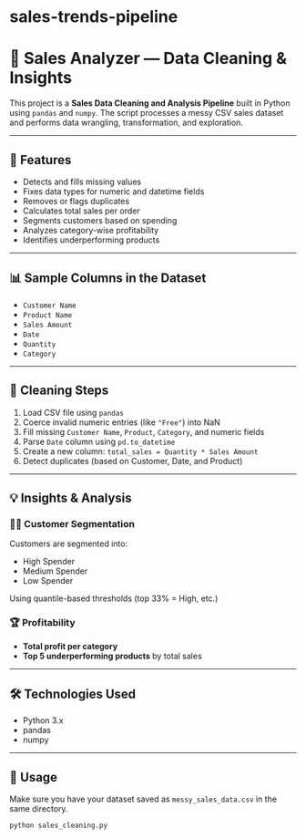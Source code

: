 # sales-trends-pipeline
# 🧹 Sales Analyzer — Data Cleaning & Insights

This project is a **Sales Data Cleaning and Analysis Pipeline** built in Python using `pandas` and `numpy`. The script processes a messy CSV sales dataset and performs data wrangling, transformation, and exploration.

---

## 📂 Features

- Detects and fills missing values
- Fixes data types for numeric and datetime fields
- Removes or flags duplicates
- Calculates total sales per order
- Segments customers based on spending
- Analyzes category-wise profitability
- Identifies underperforming products

---

## 📊 Sample Columns in the Dataset

- `Customer Name`
- `Product Name`
- `Sales Amount`
- `Date`
- `Quantity`
- `Category`

---

## 🧼 Cleaning Steps

1. Load CSV file using `pandas`
2. Coerce invalid numeric entries (like `"Free"`) into NaN
3. Fill missing `Customer Name`, `Product`, `Category`, and numeric fields
4. Parse `Date` column using `pd.to_datetime`
5. Create a new column: `total_sales = Quantity * Sales Amount`
6. Detect duplicates (based on Customer, Date, and Product)

---

## 💡 Insights & Analysis

### 🧍‍♂️ Customer Segmentation

Customers are segmented into:
- High Spender
- Medium Spender
- Low Spender

Using quantile-based thresholds (top 33% = High, etc.)

### 🏆 Profitability

- **Total profit per category**
- **Top 5 underperforming products** by total sales

---

## 🛠 Technologies Used

- Python 3.x
- pandas
- numpy

---

## 📁 Usage

Make sure you have your dataset saved as `messy_sales_data.csv` in the same directory.

```bash
python sales_cleaning.py

